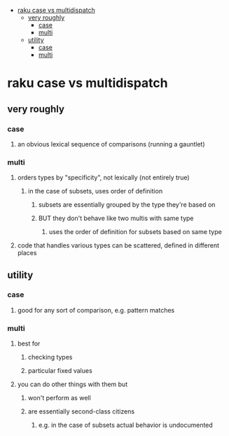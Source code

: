 - [raku case vs multidispatch](#orge471ef8)
  - [very roughly](#orgdc79a11)
    - [case](#org9370da8)
    - [multi](#orgcfbc2a8)
  - [utility](#orgd3dbd1e)
    - [case](#orgf02d876)
    - [multi](#orgd92b487)


<a id="orge471ef8"></a>

# raku case vs multidispatch


<a id="orgdc79a11"></a>

## very roughly


<a id="org9370da8"></a>

### case

1.  an obvious lexical sequence of comparisons (running a gauntlet)


<a id="orgcfbc2a8"></a>

### multi

1.  orders types by "specificity", not lexically (not entirely true)

    1.  in the case of subsets, uses order of definition
    
        1.  subsets are essentially grouped by the type they're based on
        
        2.  BUT they don't behave like two multis with same type
        
            1.  uses the order of definition for subsets based on same type

2.  code that handles various types can be scattered, defined in different places


<a id="orgd3dbd1e"></a>

## utility


<a id="orgf02d876"></a>

### case

1.  good for any sort of comparison, e.g. pattern matches


<a id="orgd92b487"></a>

### multi

1.  best for

    1.  checking types
    
    2.  particular fixed values

2.  you can do other things with them but

    1.  won't perform as well
    
    2.  are essentially second-class citizens
    
        1.  e.g. in the case of subsets actual behavior is undocumented
